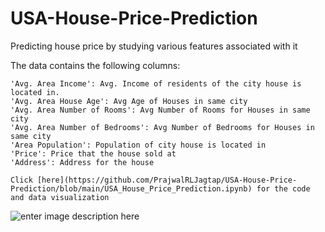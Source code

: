 # USA-House-Price-Prediction
Predicting house price by studying various features associated with it

The data contains the following columns:

    'Avg. Area Income': Avg. Income of residents of the city house is located in.
    'Avg. Area House Age': Avg Age of Houses in same city
    'Avg. Area Number of Rooms': Avg Number of Rooms for Houses in same city
    'Avg. Area Number of Bedrooms': Avg Number of Bedrooms for Houses in same city
    'Area Population': Population of city house is located in
    'Price': Price that the house sold at
    'Address': Address for the house
    
    Click [here](https://github.com/PrajwalRLJagtap/USA-House-Price-Prediction/blob/main/USA_House_Price_Prediction.ipynb) for the code and data visualization 





![enter image description here](https://i.ytimg.com/vi/LvfbopVq-WE/maxresdefault.jpg)
